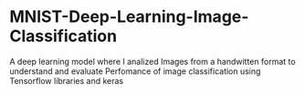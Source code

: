 # MNIST-Deep-Learning-Image-Classification
 A deep learning model where I analized Images from a handwitten format to understand and evaluate Perfomance of image classification using Tensorflow libraries and keras
